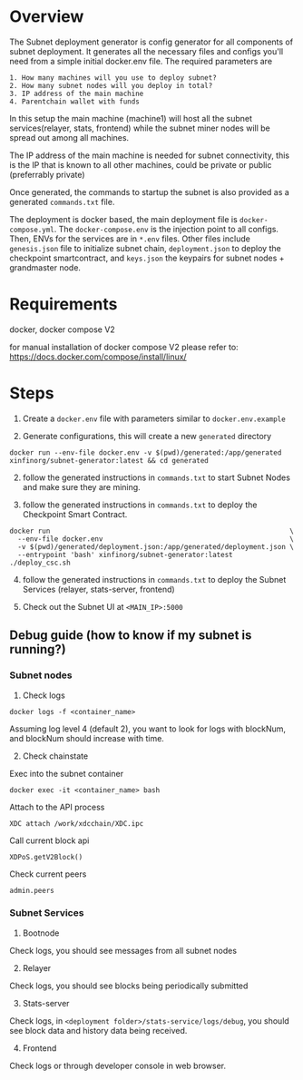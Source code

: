# Overview
  The Subnet deployment generator is config generator for all components of subnet deployment. It generates all the necessary files and configs you'll need from a simple initial docker.env file. The required parameters are 

    1. How many machines will you use to deploy subnet?
    2. How many subnet nodes will you deploy in total?
    3. IP address of the main machine
    4. Parentchain wallet with funds

  In this setup the main machine (machine1) will host all the subnet services(relayer, stats, frontend) while the subnet miner nodes will be spread out among all machines.
  
  The IP address of the main machine is needed for subnet connectivity, this is the IP that is known to all other machines, could be private or public (preferrably private)

  Once generated, the commands to startup the subnet is also provided as a generated `commands.txt` file.

  The deployment is docker based, the main deployment file is `docker-compose.yml`. The `docker-compose.env` is the injection point to all configs. Then, ENVs for the services are in `*.env` files. Other files include `genesis.json` file to initialize subnet chain, `deployment.json` to deploy the checkpoint smartcontract, and `keys.json` the keypairs for subnet nodes + grandmaster node.



# Requirements
  docker, docker compose V2

  for manual installation of docker compose V2 please refer to: https://docs.docker.com/compose/install/linux/
  
# Steps
  1. Create a `docker.env` file with parameters similar to `docker.env.example`
  
  2. Generate configurations, this will create a new `generated` directory
  ```
  docker run --env-file docker.env -v $(pwd)/generated:/app/generated xinfinorg/subnet-generator:latest && cd generated
  ```


  2. follow the generated instructions in `commands.txt` to start Subnet Nodes and make sure they are mining.

  3. follow the generated instructions in `commands.txt` to deploy the Checkpoint Smart Contract. 
  ```
  docker run                                                           \
    --env-file docker.env                                              \
    -v $(pwd)/generated/deployment.json:/app/generated/deployment.json \
    --entrypoint 'bash' xinfinorg/subnet-generator:latest ./deploy_csc.sh
  ```

  4. follow the generated instructions in `commands.txt` to deploy the Subnet Services (relayer, stats-server, frontend)

  5. Check out the Subnet UI at `<MAIN_IP>:5000`


## Debug guide (how to know if my subnet is running?)
  ### Subnet nodes
  1. Check logs
  ```
  docker logs -f <container_name> 
  ```
  Assuming log level 4 (default 2), you want to look for logs with blockNum, and blockNum should increase with time.

  2. Check chainstate

  Exec into the subnet container
  
    docker exec -it <container_name> bash


  Attach to the API process

    XDC attach /work/xdcchain/XDC.ipc

  Call current block api
    
    XDPoS.getV2Block()

  Check current peers

    admin.peers

  ### Subnet Services
  1. Bootnode

  Check logs, you should see messages from all subnet nodes

  2. Relayer 

  Check logs, you should see blocks being periodically submitted

  3. Stats-server

  Check logs, in `<deployment folder>/stats-service/logs/debug`, you should see block data and history data being received.
  
  4. Frontend

  Check logs or through developer console in web browser.